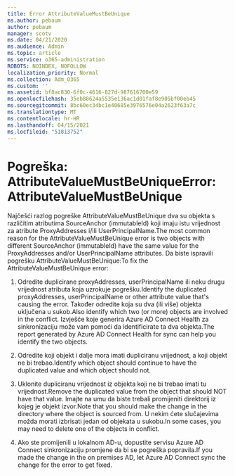 ```yaml
---
title: Error AttributeValueMustBeUnique
ms.author: pebaum
author: pebaum
manager: scotv
ms.date: 04/21/2020
ms.audience: Admin
ms.topic: article
ms.service: o365-administration
ROBOTS: NOINDEX, NOFOLLOW
localization_priority: Normal
ms.collection: Adm_O365
ms.custom: ''
ms.assetid: bf8ac830-6f0c-4616-827d-987616700e59
ms.openlocfilehash: 35eb88624a5535e136ac1d01faf8e905bf00eb45
ms.sourcegitcommit: 8bc60ec34bc1e40685e3976576e04a2623f63a7c
ms.translationtype: MT
ms.contentlocale: hr-HR
ms.lasthandoff: 04/15/2021
ms.locfileid: "51813752"
---
```

# <a name="error-attributevaluemustbeunique"></a><span data-ttu-id="53222-102">Pogreška: AttributeValueMustBeUnique</span><span class="sxs-lookup"><span data-stu-id="53222-102">Error: AttributeValueMustBeUnique</span></span>

<span data-ttu-id="53222-103">Najčešći razlog pogreške AttributeValueMustBeUnique dva su objekta s različitim atributima SourceAnchor (immutableId) koji imaju istu vrijednost za atribute ProxyAddresses i/ili UserPrincipalName.</span><span class="sxs-lookup"><span data-stu-id="53222-103">The most common reason for the AttributeValueMustBeUnique error is two objects with different SourceAnchor (immutableId) have the same value for the ProxyAddresses and/or UserPrincipalName attributes.</span></span> <span data-ttu-id="53222-104">Da biste ispravili pogrešku AttributeValueMustBeUnique:</span><span class="sxs-lookup"><span data-stu-id="53222-104">To fix the AttributeValueMustBeUnique error:</span></span>
  
1. <span data-ttu-id="53222-105">Odredite duplicirane proxyAddresses, userPrincipalName ili neku drugu vrijednost atributa koja uzrokuje pogrešku.</span><span class="sxs-lookup"><span data-stu-id="53222-105">Identify the duplicated proxyAddresses, userPrincipalName or other attribute value that's causing the error.</span></span> <span data-ttu-id="53222-106">Također odredite koja su dva (ili više) objekta uključena u sukob.</span><span class="sxs-lookup"><span data-stu-id="53222-106">Also identify which two (or more) objects are involved in the conflict.</span></span> <span data-ttu-id="53222-107">Izvješće koje generira Azure AD Connect Health za sinkronizaciju može vam pomoći da identificirate ta dva objekta.</span><span class="sxs-lookup"><span data-stu-id="53222-107">The report generated by Azure AD Connect Health for sync can help you identify the two objects.</span></span>
    
2. <span data-ttu-id="53222-108">Odredite koji objekt i dalje mora imati dupliciranu vrijednost, a koji objekt ne bi trebao.</span><span class="sxs-lookup"><span data-stu-id="53222-108">Identify which object should continue to have the duplicated value and which object should not.</span></span>
    
3. <span data-ttu-id="53222-109">Uklonite dupliciranu vrijednost iz objekta koji ne bi trebao imati tu vrijednost.</span><span class="sxs-lookup"><span data-stu-id="53222-109">Remove the duplicated value from the object that should NOT have that value.</span></span> <span data-ttu-id="53222-110">Imajte na umu da biste trebali promijeniti direktorij iz kojeg je objekt izvor.</span><span class="sxs-lookup"><span data-stu-id="53222-110">Note that you should make the change in the directory where the object is sourced from.</span></span> <span data-ttu-id="53222-111">U nekim ćete slučajevima možda morati izbrisati jedan od objekata u sukobu.</span><span class="sxs-lookup"><span data-stu-id="53222-111">In some cases, you may need to delete one of the objects in conflict.</span></span>
    
4. <span data-ttu-id="53222-112">Ako ste promijenili u lokalnom AD-u, dopustite servisu Azure AD Connect sinkronizaciju promjene da bi se pogreška popravila.</span><span class="sxs-lookup"><span data-stu-id="53222-112">If you made the change in the on premises AD, let Azure AD Connect sync the change for the error to get fixed.</span></span>
    

